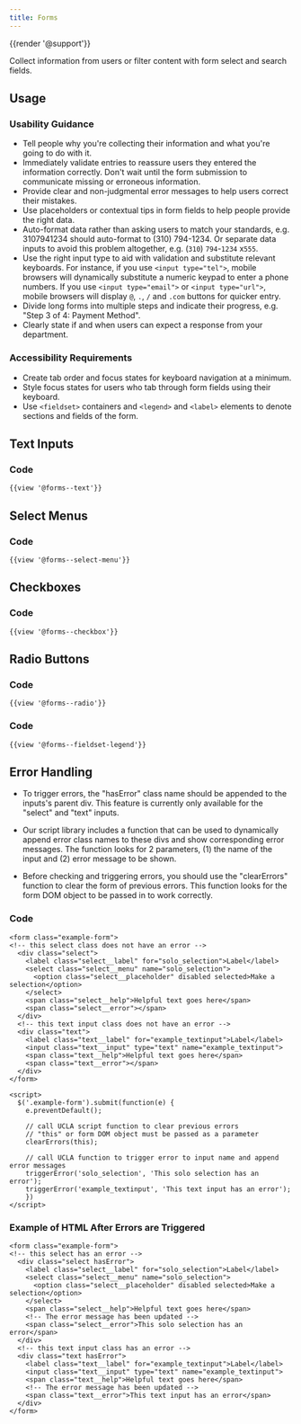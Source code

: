 ```yaml
---
title: Forms
---
```

{{render '@support'}}

Collect information from users or filter content with form select and search fields.

<h2>Usage</h2>

<h3>Usability Guidance</h3>

* Tell people why you're collecting their information and what you're going to do with it.
* Immediately validate entries to reassure users they entered the information correctly. Don't wait until the form submission to communicate missing or erroneous information.
* Provide clear and non-judgmental error messages to help users correct their mistakes.
* Use placeholders or contextual tips in form fields to help people provide the right data.
* Auto-format data rather than asking users to match your standards, e.g. 3107941234 should auto-format to (310) 794-1234. Or separate data inputs to avoid this problem altogether, e.g. (`310`) `794`-`1234` x`555`.
* Use the right input type to aid with validation and substitute relevant keyboards. For instance, if you use `<input type="tel">`, mobile browsers will dynamically substitute a numeric keypad to enter a phone numbers. If you use `<input type="email">`  or `<input type="url">`, mobile browsers will display `@`, `.`, `/` and `.com` buttons for quicker entry.
* Divide long forms into multiple steps and indicate their progress, e.g. "Step 3 of 4: Payment Method".
* Clearly state if and when users can expect a response from your department.

<h3>Accessibility Requirements</h3>

* Create tab order and focus states for keyboard navigation at a minimum.
* Style focus states for users who tab through form fields using their keyboard.
* Use `<fieldset>` containers and `<legend>` and `<label>` elements to denote sections and fields of the form.

<h2>Text Inputs</h2>

<h3>Code</h3>

```
{{view '@forms--text'}}
```

<h2>Select Menus</h2>

<h3>Code</h3>

```
{{view '@forms--select-menu'}}
```

<h2>Checkboxes</h2>

<h3>Code</h3>

```
{{view '@forms--checkbox'}}
```
<h2>Radio Buttons</h2>

<h3>Code</h3>

```
{{view '@forms--radio'}}
```

<h3>Code</h3>

```
{{view '@forms--fieldset-legend'}}
```

<h2>Error Handling</h2>

* To trigger errors, the "hasError" class name should be appended to the inputs's parent div. This feature is currently only available for the "select" and "text" inputs.

* Our script library includes a function that can be used to dynamically append error class names to these divs and show corresponding error messages. The function looks for 2 parameters, (1) the name of the input and (2) error message to be shown.

* Before checking and triggering errors, you should use the "clearErrors" function to clear the form of previous errors. This function looks for the form DOM object to be passed in to work correctly.

<h3>Code</h3>

```
<form class="example-form">
<!-- this select class does not have an error -->
  <div class="select">
    <label class="select__label" for="solo_selection">Label</label>
    <select class="select__menu" name="solo_selection">
      <option class="select__placeholder" disabled selected>Make a selection</option>
    </select>
    <span class="select__help">Helpful text goes here</span>
    <span class="select__error"></span>
  </div>
  <!-- this text input class does not have an error -->
  <div class="text">
    <label class="text__label" for="example_textinput">Label</label>
    <input class="text__input" type="text" name="example_textinput">
    <span class="text__help">Helpful text goes here</span>
    <span class="text__error"></span>
  </div>
</form>

<script>
  $('.example-form').submit(function(e) {
    e.preventDefault();

    // call UCLA script function to clear previous errors
    // "this" or form DOM object must be passed as a parameter
    clearErrors(this);

    // call UCLA function to trigger error to input name and append error messages
    triggerError('solo_selection', 'This solo selection has an error');
    triggerError('example_textinput', 'This text input has an error');
    })
</script>
```

<h3>Example of HTML After Errors are Triggered</h3>

```
<form class="example-form">
<!-- this select has an error -->
  <div class="select hasError">
    <label class="select__label" for="solo_selection">Label</label>
    <select class="select__menu" name="solo_selection">
      <option class="select__placeholder" disabled selected>Make a selection</option>
    </select>
    <span class="select__help">Helpful text goes here</span>
    <!-- The error message has been updated -->
    <span class="select__error">This solo selection has an error</span>
  </div>
  <!-- this text input class has an error -->
  <div class="text hasError">
    <label class="text__label" for="example_textinput">Label</label>
    <input class="text__input" type="text" name="example_textinput">
    <span class="text__help">Helpful text goes here</span>
    <!-- The error message has been updated -->
    <span class="text__error">This text input has an error</span>
  </div>
</form>
```
